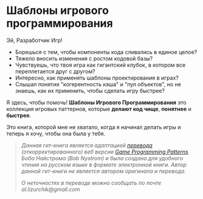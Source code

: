 # Шаблоны игрового программирования

Эй, Разработчик Игр!

*   Борешься с тем, чтобы компоненты кода сливались в единое целое?
*   Тяжело вносить изменения с ростом кодовой базы?
*   Чувствуешь, что твоя игра как гигантский клубок, в котором все переплетается друг с другом?
*   Интересно, как применять шаблоны проектирования в играх?
*   Слышал понятия &quot;когерентность кэша&quot; и &quot;пул объектов&quot;, но не знаешь, как их применить, чтобы сделать игру быстрее?

Я здесь, чтобы помочь! **Шаблоны Игрового Программирования** это коллекция игровых паттернов, которые **делают код чище**, **понятнее** и **быстрее**.

Это книга, которой мне не хватало, когда я начинал делать игры и теперь я хочу, чтобы она была у тебя.

> _Данная гит-книга является адаптацией [перевода](http://live13.livejournal.com/462582.html) (откорректированного) веб версии [Game Programming Patterns](http://gameprogrammingpatterns.com/contents.html) Боба Найстрома (Bob Nystrom) и была создана для удобного чтения на русском языке в формате электронной книги. Автор данной гит-книги не является автором оригинала и перевода._
> 
> _О неточностях в переводе можно сообщать по почте al.lizurchik@gmail.com_